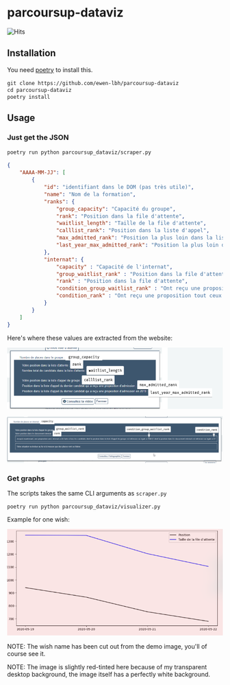 # parcoursup-dataviz

![Hits](https://hitcounter.pythonanywhere.com/count/tag.svg?url=https%3A%2F%2Fgithub.com%2Fewen-lbh%2Fparcoursup-dataviz)

## Installation

You need [poetry](https://python-poetry.org) to install this.

```sh-session
git clone https://github.com/ewen-lbh/parcoursup-dataviz
cd parcoursup-dataviz
poetry install
```

## Usage

### Just get the JSON

```sh-session
poetry run python parcoursup_dataviz/scraper.py
```

```json
{
    "AAAA-MM-JJ": [
        {
            "id": "identifiant dans le DOM (pas très utile)",
            "name": "Nom de la formation",
            "ranks": {
                "group_capacity": "Capacité du groupe",
                "rank": "Position dans la file d'attente",
                "waitlist_length": "Taille de la file d'attente",
                "calllist_rank": "Position dans la liste d'appel",
                "max_admitted_rank": "Position la plus loin dans la liste d'appel à avoir été acceptée cette année",
                "last_year_max_admitted_rank": "Position la plus loin dans la liste d'appel à avoir été acceptée en 2019",
            },
            "internat": {
                "capacity" : "Capacité de l'internat",
                "group_waitlist_rank" : "Position dans la file d'attente du groupe",
                "rank" : "Position dans la file d'attente",
                "condition_group_waitlist_rank" : "Ont reçu une proposition tout ceux qui était positionnés avant où à cette position dans la file d'attente du groupe (ET voir condition_rank)",
                "condition_rank" : "Ont reçu une proposition tout ceux qui était positionnés avant où à cette position dans la file d'attente (ET voir condition_group_waitlist_rank)",
            }
        }
    ]
}
```

Here's where these values are extracted from the website:

![parcoursup interface for ranks with labels showing the corresponding JSON keys](ranks-properties-explanation.png)

![parcoursup interface for boarding school ranks with labels showing the corresponding JSON keys](internat-properties-explanation.png)


### Get graphs

The scripts takes the same CLI arguments as `scraper.py`

```sh-session
poetry run python parcoursup_dataviz/visualizer.py
```

Example for one wish:

![One graph plotting waitlist position & length over time for a wish](./demo-graph.png)

NOTE: The wish name has been cut out from the demo image, you'll of course see it.

NOTE: The image is slightly red-tinted here because of my transparent desktop background, the image itself has a perfectly white background.
